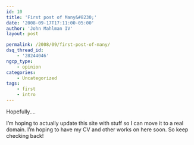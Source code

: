 ```yaml
---
id: 10
title: 'First post of Many&#8230;'
date: '2008-09-17T17:11:00-05:00'
author: 'John Mahlman IV'
layout: post

permalink: /2008/09/first-post-of-many/
dsq_thread_id:
    - '28244046'
ngcp_type:
    - opinion
categories:
    - Uncategorized
tags:
    - first
    - intro
---
```


Hopefully….

I’m hoping to actually update this site with stuff so I can move it to a real domain. I’m hoping to have my CV and other works on here soon. So keep checking back!